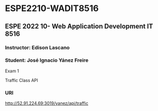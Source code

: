 # ESPE2210-WADIT8516
## ESPE 2022 10- Web Application Development  IT 8516
### Instructor: Edison Lascano
### Student: José Ignacio Yánez Freire
Exam 1

Traffic Class API 

### URI
http://52.91.224.69:3019/yanez/api/traffic